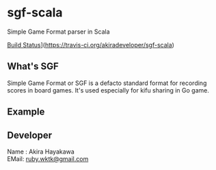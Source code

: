 # sgf-scala
Simple Game Format parser in Scala

[Build Status](https://travis-ci.org/akiradeveloper/sgf-scala.svg?branch=master)](https://travis-ci.org/akiradeveloper/sgf-scala)

## What's SGF
Simple Game Format or SGF is a defacto standard format
for recording scores in board games. It's used especially for kifu sharing
in Go game.

## Example

## Developer

Name : Akira Hayakawa  
EMail: ruby.wktk@gmail.com
